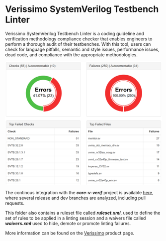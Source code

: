 # Verissimo SystemVerilog Testbench Linter

Verissimo SystemVerilog Testbench Linter is a coding guideline and verification methodology compliance checker that enables engineers to perform a thorough audit of their testbenches. With this tool, users can check for language pitfalls, semantic and style issues, performance issues, dead code, and compliance with the appropriate methodologies.



![Verissimo HTML Report](verissimo-html-report.png)



The continous integration with the ***core-v-verif*** project is available [here](https://www.dvteclipse.com/core5verif-verissimo/1/main/index.html), where several release and dev branches are analyzed, including pull requests.

This folder also contains a ruleset file called ***ruleset.xml***, used to define the set of rules to be applied in a linting session and a waivers file called ***waivers.xml*** used to hide, demote or promote linting failures.

More information can be found on the [Verissimo](https://dvteclipse.com/products/verissimo-linter) product page.
